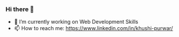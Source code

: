### Hi there 👋

- 🔭 I’m currently working on Web Development Skills
- 📫 How to reach me: https://www.linkedin.com/in/khushi-purwar/

<!--
**khushi-purwar/khushi-purwar** is a ✨ _special_ ✨ repository because its `README.md` (this file) appears on your GitHub profile.

Here are some ideas to get you started:


- 🌱 I’m currently learning 
- 👯 I’m looking to collaborate on ...
- 🤔 I’m looking for help with ...

-->
